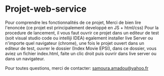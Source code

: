 ﻿# Projet-web-service
Pour comprendre les fonctionnalités de ce projet, Merci de bien lire l'enoncée (ce projet est principalement developpé en JS + html/css)
Pour la procedure de lancement, il vous faut ouvrir ce projet dans un editeur de test (soit visual studio code ou intelliji IDEA) egalement installer live Server ou n'importe quel navigateur (chrome), une fois le projet ouvert dans un editeur de test, ouvrer le dossier (Index Movie EPSI), dans ce dossier, vous aviez un fichier index.html, faite un clic droit puis ouvrir dans live server ou dans un navigateur. 



Pour toutes questions, merci de contacter: samoura.amadou@yahoo.fr
